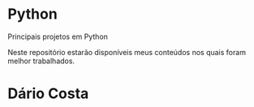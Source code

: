 # Python

Principais projetos em Python

Neste repositório estarão disponíveis meus conteúdos nos quais foram melhor trabalhados. 

# Dário Costa
